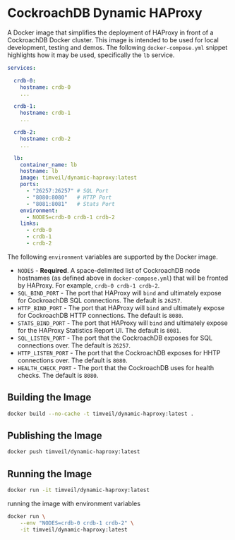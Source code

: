 # CockroachDB Dynamic HAProxy
A Docker image that simplifies the deployment of HAProxy in front of a CockroachDB Docker cluster.  This image is intended to be used for local development, testing and demos.  The following `docker-compose.yml` snippet highlights how it may be used, specifically the `lb` service. 

```yaml
services:

  crdb-0:
    hostname: crdb-0
    ...

  crdb-1:
    hostname: crdb-1
    ...

  crdb-2:
    hostname: crdb-2
    ...

  lb:
    container_name: lb
    hostname: lb
    image: timveil/dynamic-haproxy:latest
    ports:
      - "26257:26257" # SQL Port
      - "8080:8080"   # HTTP Port
      - "8081:8081"   # Stats Port
    environment:
      - NODES=crdb-0 crdb-1 crdb-2
    links:
      - crdb-0
      - crdb-1
      - crdb-2
```

The following `environment` variables are supported by the Docker image.
* `NODES` - __Required__. A space-delimited list of CockroachDB node hostnames (as defined above in `docker-compose.yml`) that will be fronted by HAProxy.  For example, `crdb-0 crdb-1 crdb-2`.
* `SQL_BIND_PORT` - The port that HAProxy will `bind` and ultimately expose for CockroachDB SQL connections.  The default is `26257`.
* `HTTP_BIND_PORT` - The port that HAProxy will `bind` and ultimately expose for CockroachDB HTTP connections.  The default is `8080`.
* `STATS_BIND_PORT` - The port that HAProxy will `bind` and ultimately expose for the HAProxy Statistics Report UI.  The default is `8081`.
* `SQL_LISTEN_PORT` - The port that the CockroachDB exposes for SQL connections over.  The default is `26257`.
* `HTTP_LISTEN_PORT` - The port that the CockroachDB exposes for HHTP connections over.  The default is `8080`.
* `HEALTH_CHECK_PORT` - The port that the CockroachDB uses for health checks.  The default is `8080`.

## Building the Image
```bash
docker build --no-cache -t timveil/dynamic-haproxy:latest .
```

## Publishing the Image
```bash
docker push timveil/dynamic-haproxy:latest
```

## Running the Image
```bash
docker run -it timveil/dynamic-haproxy:latest
```

running the image with environment variables
```bash
docker run \
    --env "NODES=crdb-0 crdb-1 crdb-2" \
    -it timveil/dynamic-haproxy:latest
```